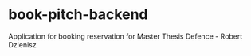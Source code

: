 # book-pitch-backend

Application for booking reservation for Master Thesis Defence - Robert Dzienisz
